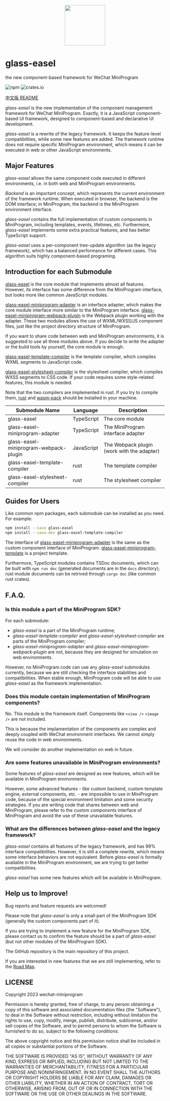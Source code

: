 <p align="center">
  <img src="https://github.com/wechat-miniprogram/glass-easel/blob/master/logo_256.png" style="width: 128px" />
</p>

# glass-easel

the new component-based framework for WeChat MiniProgram

![npm](https://img.shields.io/npm/v/glass-easel?style=flat-square) ![crates.io](https://img.shields.io/crates/v/glass-easel-template-compiler?style=flat-square)

[中文版 README](./README-zh_CN.md)

_glass-easel_ is the new implementation of the component management framework for WeChat MiniProgram.
Exactly, it is a JavaScript component-based UI framework, designed to component-based and declarative UI development.

_glass-easel_ is a rewrite of the legacy framework.
It keeps the feature-level compatibilities, while some new features are added.
The framework runtime does not require specific MiniProgram environment,
which means it can be executed in web or other JavaScript environments.

## Major Features

_glass-easel_ allows the same component code executed in different environments, i.e. in both web and MiniProgram environments.

_Backend_ is an important concept, which represents the current environment of the framework runtime.
When executed in browser, the backend is the DOM interface;
in MiniProgram, the backend is the MiniProgram environment interface.

_glass-easel_ contains the full implementation of custom components in MiniProgram, including templates, events, lifetimes, etc.
Furthermore, _glass-easel_ implements some extra practical features, and has better TypeScript support.

_glass-easel_ uses a per-component tree-update algorithm (as the legacy framework), which has a balanced performance for different cases.
This algorithm suits highly component-based programing.

## Introduction for each Submodule

[glass-easel](./glass-easel) is the core module that implements almost all features.
However, its interface has some difference from the MiniProgram interface, but looks more like common JavaScript modules.

[glass-easel-miniprogram-adapter](./glass-easel-miniprogram-adapter) is an interface adapter,
which makes the core module interface more similar to the MiniProgram interface.
[glass-easel-miniprogram-webpack-plugin](./glass-easel-miniprogram-webpack-plugin) is the Webpack plugin working with the adapter.
These two modules allows the use of WXML/WXSS/JS component files, just like the project directory structure of MiniProgram.

If you want to share code between web and MiniProgram environments, it is suggested to use all three modules above.
If you decide to write the adapter or the build tools by yourself, the core module is enough.

[glass-easel-template-compiler](./glass-easel-template-compiler) is the template compiler, which compiles WXML segments to JavaScript code.

[glass-easel-stylesheet-compiler](./glass-easel-stylesheet-compiler) is the stylesheet compiler, which compiles WXSS segments to CSS code.
If your code requires some style-related features, this module is needed.

Note that the two compilers are implemented in rust.
If you try to compile them, [rust](https://www.rust-lang.org/) and [wasm-pack](https://rustwasm.github.io/wasm-pack/) should be installed in your machine.

| Submodule Name                         | Language   | Description                                |
| -------------------------------------- | ---------- | ------------------------------------------ |
| glass-easel                            | TypeScript | The core module                            |
| glass-easel-miniprogram-adapter        | TypeScript | The MiniProgram interface adapter          |
| glass-easel-miniprogram-webpack-plugin | JavaScript | The Webpack plugin (work with the adapter) |
| glass-easel-template-compiler          | rust       | The template compiler                      |
| glass-easel-stylesheet-compiler        | rust       | The stylesheet compiler                    |

## Guides for Users

Like common npm packages, each submodule can be installed as you need. For example:

```sh
npm install --save glass-easel
npm install --save-dev glass-easel-template-compiler
```

The interface of [glass-easel-miniprogram-adapter](./glass-easel-miniprogram-adapter) is the same as the custom component interface of MiniProgram.
[glass-easel-miniprogram-template](./glass-easel-miniprogram-template) is a project template.

Furthermore, TypeScript modules contains TSDoc documents, which can be built with `npm run doc` (generated documents are in the `docs` directory); rust module documents can be retrived through `cargo doc` (like common rust crates).

## F.A.Q.

### Is this module a part of the MiniProgram SDK?

For each submodule:

- _glass-easel_ is a part of the MiniProgram runtime;
- _glass-easel-template-compiler_ and _glass-easel-stylesheet-compiler_ are parts of the MiniProgram compiler;
- _glass-easel-miniprogram-adapter_ and _glass-easel-miniprogram-webpack-plugin_ are not, because they are designed for simulation on web environments.

However, no MiniProgram code can use any _glass-easel_ submodules currently, because we are still checking the interface stabilities and compatibilities. When stable enough, MiniProgram code will be able to use _glass-easel_ as the framework implementation.

### Does this module contain implementation of MiniProgram components?

No. This module is the framework itself. Components like `<view />` `<image />` are not included.

This is because the implamentation of the components are complex and deeply coupled with WeChat environment interfaces. We cannot simply reuse the code in web environments.

We will consider do another implementation on web in future.

### Are some features unavailable in MiniProgram environments?

Some features of _glass-easel_ are designed as new features, which will be available in MiniProgram environments.

However, some advanced features - like custom backend, custom template engine, external components, etc. - are impossible to use in MiniProgram code, because of the special environment limitation and some security strategies. If you are writing code that shares between web and MiniProgram, please refer to the _custom components_ interface of MiniProgram and avoid the use of these unavailable features.

### What are the differences between _glass-easel_ and the legacy framework?

_glass-easel_ contains all features of the legacy framework, and has 99% interface compatibilities.
However, it is still a complete rewrite, which means some interface behaviors are not equivalent.
Before _glass-easel_ is formally available in the MiniProgram environment, we are trying to get better compatibilities.

_glass-easel_ has some new features which will be available in MiniProgram.

## Help us to Improve!

Bug reports and feature requests are welcomed!

Please note that _glass-easel_ is only a small part of the MiniProgram SDK (generally the custom components part of it).

If you are trying to implement a new feature for the MiniProgram SDK, please contact us to confirm the feature should be a part of _glass-easel_ (but not other modules of the MiniProgram SDK).

The GitHub repository is the main repository of this project.

If you are interested in new features that we are still implementing, refer to the [Road Map](https://github.com/wechat-miniprogram/glass-easel/milestones).

## LICENSE

Copyright 2023 wechat-miniprogram

Permission is hereby granted, free of charge, to any person obtaining a copy of this software and associated documentation files (the "Software"), to deal in the Software without restriction, including without limitation the rights to use, copy, modify, merge, publish, distribute, sublicense, and/or sell copies of the Software, and to permit persons to whom the Software is furnished to do so, subject to the following conditions:

The above copyright notice and this permission notice shall be included in all copies or substantial portions of the Software.

THE SOFTWARE IS PROVIDED "AS IS", WITHOUT WARRANTY OF ANY KIND, EXPRESS OR IMPLIED, INCLUDING BUT NOT LIMITED TO THE WARRANTIES OF MERCHANTABILITY, FITNESS FOR A PARTICULAR PURPOSE AND NONINFRINGEMENT. IN NO EVENT SHALL THE AUTHORS OR COPYRIGHT HOLDERS BE LIABLE FOR ANY CLAIM, DAMAGES OR OTHER LIABILITY, WHETHER IN AN ACTION OF CONTRACT, TORT OR OTHERWISE, ARISING FROM, OUT OF OR IN CONNECTION WITH THE SOFTWARE OR THE USE OR OTHER DEALINGS IN THE SOFTWARE.
